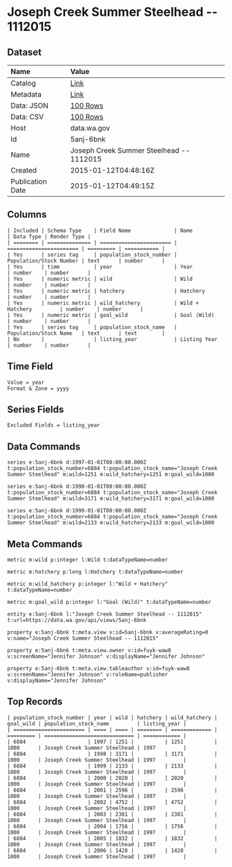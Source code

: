 # Joseph Creek Summer Steelhead -- 1112015

## Dataset

| Name | Value |
| :--- | :---- |
| Catalog | [Link](https://catalog.data.gov/dataset/joseph-creek-summer-steelhead-1112015-ced11) |
| Metadata | [Link](https://data.wa.gov/api/views/5anj-6bnk) |
| Data: JSON | [100 Rows](https://data.wa.gov/api/views/5anj-6bnk/rows.json?max_rows=100) |
| Data: CSV | [100 Rows](https://data.wa.gov/api/views/5anj-6bnk/rows.csv?max_rows=100) |
| Host | data.wa.gov |
| Id | 5anj-6bnk |
| Name | Joseph Creek Summer Steelhead -- 1112015 |
| Created | 2015-01-12T04:48:16Z |
| Publication Date | 2015-01-12T04:49:15Z |

## Columns

```ls
| Included | Schema Type    | Field Name              | Name                    | Data Type | Render Type |
| ======== | ============== | ======================= | ======================= | ========= | =========== |
| Yes      | series tag     | population_stock_number | Population/Stock Number | text      | number      |
| Yes      | time           | year                    | Year                    | number    | number      |
| Yes      | numeric metric | wild                    | Wild                    | number    | number      |
| Yes      | numeric metric | hatchery                | Hatchery                | number    | number      |
| Yes      | numeric metric | wild_hatchery           | Wild + Hatchery         | number    | number      |
| Yes      | numeric metric | goal_wild               | Goal (Wild)             | number    | number      |
| Yes      | series tag     | population_stock_name   | Population/Stock Name   | text      | text        |
| No       |                | listing_year            | Listing Year            | number    | number      |
```

## Time Field

```ls
Value = year
Format & Zone = yyyy
```

## Series Fields

```ls
Excluded Fields = listing_year
```

## Data Commands

```ls
series e:5anj-6bnk d:1997-01-01T00:00:00.000Z t:population_stock_number=6884 t:population_stock_name="Joseph Creek Summer Steelhead" m:wild=1251 m:wild_hatchery=1251 m:goal_wild=1000

series e:5anj-6bnk d:1998-01-01T00:00:00.000Z t:population_stock_number=6884 t:population_stock_name="Joseph Creek Summer Steelhead" m:wild=3171 m:wild_hatchery=3171 m:goal_wild=1000

series e:5anj-6bnk d:1999-01-01T00:00:00.000Z t:population_stock_number=6884 t:population_stock_name="Joseph Creek Summer Steelhead" m:wild=2133 m:wild_hatchery=2133 m:goal_wild=1000
```

## Meta Commands

```ls
metric m:wild p:integer l:Wild t:dataTypeName=number

metric m:hatchery p:long l:Hatchery t:dataTypeName=number

metric m:wild_hatchery p:integer l:"Wild + Hatchery" t:dataTypeName=number

metric m:goal_wild p:integer l:"Goal (Wild)" t:dataTypeName=number

entity e:5anj-6bnk l:"Joseph Creek Summer Steelhead -- 1112015" t:url=https://data.wa.gov/api/views/5anj-6bnk

property e:5anj-6bnk t:meta.view v:id=5anj-6bnk v:averageRating=0 v:name="Joseph Creek Summer Steelhead -- 1112015"

property e:5anj-6bnk t:meta.view.owner v:id=fuyk-waw8 v:screenName="Jennifer Johnson" v:displayName="Jennifer Johnson"

property e:5anj-6bnk t:meta.view.tableauthor v:id=fuyk-waw8 v:screenName="Jennifer Johnson" v:roleName=publisher v:displayName="Jennifer Johnson"
```

## Top Records

```ls
| population_stock_number | year | wild | hatchery | wild_hatchery | goal_wild | population_stock_name         | listing_year | 
| ======================= | ==== | ==== | ======== | ============= | ========= | ============================= | ============ | 
| 6884                    | 1997 | 1251 |          | 1251          | 1000      | Joseph Creek Summer Steelhead | 1997         | 
| 6884                    | 1998 | 3171 |          | 3171          | 1000      | Joseph Creek Summer Steelhead | 1997         | 
| 6884                    | 1999 | 2133 |          | 2133          | 1000      | Joseph Creek Summer Steelhead | 1997         | 
| 6884                    | 2000 | 2020 |          | 2020          | 1000      | Joseph Creek Summer Steelhead | 1997         | 
| 6884                    | 2001 | 2596 |          | 2596          | 1000      | Joseph Creek Summer Steelhead | 1997         | 
| 6884                    | 2002 | 4752 |          | 4752          | 1000      | Joseph Creek Summer Steelhead | 1997         | 
| 6884                    | 2003 | 2381 |          | 2381          | 1000      | Joseph Creek Summer Steelhead | 1997         | 
| 6884                    | 2004 | 1756 |          | 1756          | 1000      | Joseph Creek Summer Steelhead | 1997         | 
| 6884                    | 2005 | 1832 |          | 1832          | 1000      | Joseph Creek Summer Steelhead | 1997         | 
| 6884                    | 2006 | 1428 |          | 1428          | 1000      | Joseph Creek Summer Steelhead | 1997         | 
```